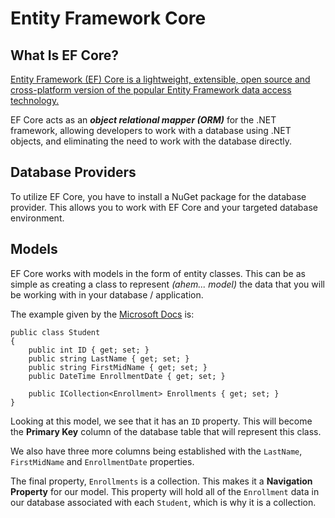 # Entity Framework Core

## What Is EF Core?

[Entity Framework (EF) Core is a lightweight, extensible, open source and cross-platform version of the popular Entity Framework data access technology.](https://docs.microsoft.com/en-us/ef/core/)

EF Core acts as an **_object relational mapper (ORM)_** for the .NET framework, allowing developers to work with a database using .NET objects, and eliminating the need to work with the database directly.

## Database Providers

To utilize EF Core, you have to install a NuGet package for the database provider. This allows you to work with EF Core and your targeted database environment.

## Models

EF Core works with models in the form of entity classes. This can be as simple as creating a class to represent _(ahem... model)_ the data that you will be working with in your database / application.

The example given by the [Microsoft Docs](https://docs.microsoft.com/en-us/aspnet/core/data/ef-mvc/intro?view=aspnetcore-3.1#the-student-entity) is:

```
public class Student
{
    public int ID { get; set; }
    public string LastName { get; set; }
    public string FirstMidName { get; set; }
    public DateTime EnrollmentDate { get; set; }

    public ICollection<Enrollment> Enrollments { get; set; }
}
```

Looking at this model, we see that it has an `ID` property. This will become the **Primary Key** column of the database table that will represent this class.

We also have three more columns being established with the `LastName`, `FirstMidName` and `EnrollmentDate` properties.

The final property, `Enrollments` is a collection. This makes it a **Navigation Property** for our model. This property will hold all of the `Enrollment` data in our database associated with each `Student`, which is why it is a collection.
